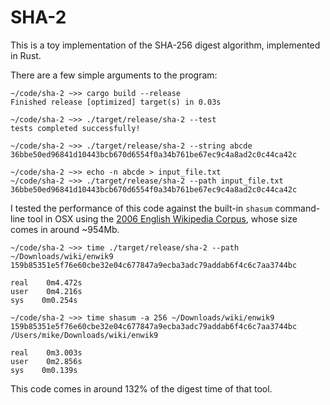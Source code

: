 # SHA-2
This is a toy implementation of the SHA-256 digest algorithm, implemented in Rust.

There are a few simple arguments to the program:

    ~/code/sha-2 ~>> cargo build --release
    Finished release [optimized] target(s) in 0.03s

    ~/code/sha-2 ~>> ./target/release/sha-2 --test
    tests completed successfully!

    ~/code/sha-2 ~>> ./target/release/sha-2 --string abcde
    36bbe50ed96841d10443bcb670d6554f0a34b761be67ec9c4a8ad2c0c44ca42c

    ~/code/sha-2 ~>> echo -n abcde > input_file.txt
    ~/code/sha-2 ~>> ./target/release/sha-2 --path input_file.txt
    36bbe50ed96841d10443bcb670d6554f0a34b761be67ec9c4a8ad2c0c44ca42c

I tested the performance of this code against the built-in `shasum` command-line tool in OSX using the [2006 English Wikipedia Corpus](http://mattmahoney.net/dc/textdata.html), whose size comes in around ~954Mb.

    ~/code/sha-2 ~>> time ./target/release/sha-2 --path ~/Downloads/wiki/enwik9
    159b85351e5f76e60cbe32e04c677847a9ecba3adc79addab6f4c6c7aa3744bc

    real	0m4.472s
    user	0m4.216s
    sys	   0m0.254s

    ~/code/sha-2 ~>> time shasum -a 256 ~/Downloads/wiki/enwik9
    159b85351e5f76e60cbe32e04c677847a9ecba3adc79addab6f4c6c7aa3744bc  /Users/mike/Downloads/wiki/enwik9

    real	0m3.003s
    user	0m2.856s
    sys	   0m0.139s

This code comes in around 132% of the digest time of that tool.    